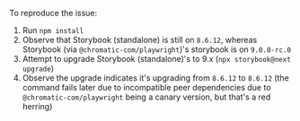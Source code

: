 To reproduce the issue:

1. Run `npm install`
1. Observe that Storybook (standalone) is still on `8.6.12`, whereas Storybook (via `@chromatic-com/playwright`)'s storybook is on `9.0.0-rc.0`
1. Attempt to upgrade Storybook (standalone)'s to 9.x (`npx storybook@next upgrade`)
1. Observe the upgrade indicates it's upgrading from `8.6.12` to `8.6.12` (the command fails later due to incompatible peer dependencies due to `@chromatic-com/playwright` being a canary version, but that's a red herring)
